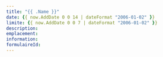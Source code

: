 ```yaml
---
title: "{{ .Name }}"
date: {{ now.AddDate 0 0 14 | dateFormat "2006-01-02" }}
limite: {{ now.AddDate 0 0 7 | dateFormat "2006-01-02" }}
description:
emplacement: 
information: 
formulaireId: 
---
```

